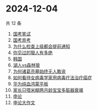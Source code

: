 # 2024-12-04

共 12 条

<!-- BEGIN ZHIHUSEARCH -->
<!-- 最后更新时间 Wed Dec 04 2024 20:23:01 GMT+0800 (China Standard Time) -->
1. [国考笔试](https://www.zhihu.com/search?q=国考笔试)
1. [国考弃考](https://www.zhihu.com/search?q=国考弃考)
1. [为什么检查上级都会提前通知](https://www.zhihu.com/search?q=为什么检查上级都会提前通知)
1. [你见过的狠人有多绝](https://www.zhihu.com/search?q=你见过的狠人有多绝)
1. [韩国](https://www.zhihu.com/search?q=韩国)
1. [湖人vs森林狼](https://www.zhihu.com/search?q=湖人vs森林狼)
1. [为何诸葛亮墓始终无人敢盗](https://www.zhihu.com/search?q=为何诸葛亮墓始终无人敢盗)
1. [如何看待女病毒学家用病毒疗法治疗癌症](https://www.zhihu.com/search?q=如何看待女病毒学家用病毒疗法治疗癌症)
1. [华为纯血鸿蒙平板](https://www.zhihu.com/search?q=华为纯血鸿蒙平板)
1. [家长只喂米糊两月龄宝宝多脏器衰竭](https://www.zhihu.com/search?q=家长只喂米糊两月龄宝宝多脏器衰竭)
1. [申论](https://www.zhihu.com/search?q=申论)
1. [申论大作文](https://www.zhihu.com/search?q=申论大作文)
<!-- END ZHIHUSEARCH -->
